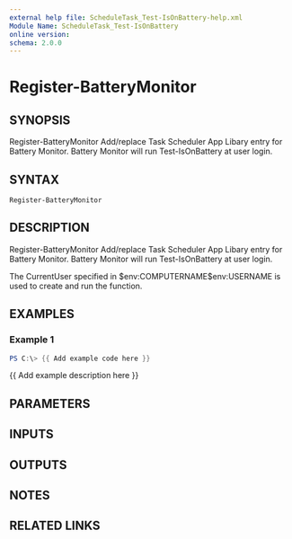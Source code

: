 ```yaml
---
external help file: ScheduleTask_Test-IsOnBattery-help.xml
Module Name: ScheduleTask_Test-IsOnBattery
online version:
schema: 2.0.0
---
```


# Register-BatteryMonitor

## SYNOPSIS
Register-BatteryMonitor Add/replace Task Scheduler App Libary entry for Battery
Monitor.
Battery Monitor will run Test-IsOnBattery at user login.

## SYNTAX

```
Register-BatteryMonitor
```

## DESCRIPTION
Register-BatteryMonitor Add/replace Task Scheduler App Libary entry for Battery
Monitor.
Battery Monitor will run Test-IsOnBattery at user login.

The CurrentUser specified in $env:COMPUTERNAME\$env:USERNAME is used to create
and run the function.

## EXAMPLES

### Example 1
```powershell
PS C:\> {{ Add example code here }}
```

{{ Add example description here }}

## PARAMETERS

## INPUTS

## OUTPUTS

## NOTES

## RELATED LINKS
